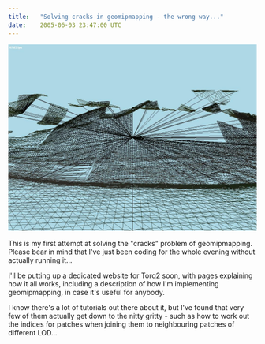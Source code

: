 ```yaml
---
title:   "Solving cracks in geomipmapping - the wrong way..."
date:    2005-06-03 23:47:00 UTC
---
```


![](/assets/posts/torq2-geomipmapping-cracks-wrong.jpg)

This is my first attempt at solving the "cracks" problem of geomipmapping. Please bear in mind that I've just been coding for the whole evening without actually running it...

I'll be putting up a dedicated website for Torq2 soon, with pages explaining how it all works, including a description of how I'm implementing geomipmapping, in case it's useful for anybody.

I know there's a lot of tutorials out there about it, but I've found that very few of them actually get down to the nitty gritty - such as how to work out the indices for patches when joining them to neighbouring patches of different LOD...